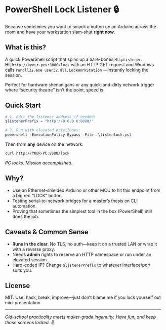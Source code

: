 # PowerShell Lock Listener 🔒

Because sometimes you want to smack a button on an Arduino across the room and have your workstation slam-shut **right now**.

## What is this?

A quick PowerShell script that spins up a bare-bones `HttpListener`.  
Hit `http://<your-pc>:8080/lock` with an HTTP GET request and Windows calls `rundll32.exe user32.dll,LockWorkStation` —instantly locking the session.

Perfect for hardware shenanigans or any quick-and-dirty network trigger where “security theatre” isn’t the point, speed is.

## Quick Start

```powershell
# 1. Edit the listener address if needed:
$listenerPrefix = "http://0.0.0.0:8080/"

# 2. Run with elevated privileges:
powershell -ExecutionPolicy Bypass -File .\listenlock.ps1
````

Then from **any** device on the network:

```bash
curl http://YOUR-PC:8080/lock
```

*PC locks. Mission accomplished.*

## Why?

* Use an Ethernet-shielded Arduino or other MCU to hit this endpoint from a big red “LOCK” button.
* Testing serial-to-network bridges for a master’s thesis on CLI automation.
* Proving that sometimes the simplest tool in the box (PowerShell) still does the job.

## Caveats & Common Sense

* **Runs in the clear.** No TLS, no auth—keep it on a trusted LAN or wrap it with a reverse proxy.
* Needs **admin** rights to reserve an HTTP namespace or run under an elevated session.
* Hard-coded IP? Change `$listenerPrefix` to whatever interface/port suits you.

## License

MIT. Use, hack, break, improve—just don’t blame me if you lock yourself out mid-presentation.

---

*Old-school practicality meets maker-grade ingenuity. Have fun, and keep those screens locked.* ✌️
